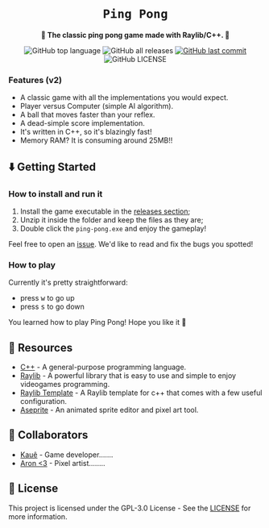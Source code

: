 <div align="center">
  <h1><code>Ping Pong</code></h1>

  <p>
    <strong>🏓 The classic ping pong game made with Raylib/C++. 🏓</strong>
  </p>

  <p>
    <img
      alt="GitHub top language"
      src="https://img.shields.io/github/languages/top/kauefraga/ping-pong"
    />
    <img
      alt="GitHub all releases"
      src="https://img.shields.io/github/downloads/kauefraga/ping-pong/total"
    />
    <a href="https://github.com/kauefraga/ping-pong/commits/main">
      <img
        alt="GitHub last commit"
        src="https://img.shields.io/github/last-commit/kauefraga/ping-pong"
      />
    </a>
    <img
      alt="GitHub LICENSE"
      src="https://img.shields.io/github/license/kauefraga/ping-pong"
    />
  </p>
</div>

### Features (v2)

- A classic game with all the implementations you would expect.
- Player versus Computer (simple AI algorithm).
- A ball that moves faster than your reflex.
- A dead-simple score implementation.
- It's written in C++, so it's blazingly fast!
- Memory RAM? It is consuming around 25MB!!

## ⬇️ Getting Started

### How to install and run it

1. Install the game executable in the [releases section](https://github.com/kauefraga/ping-pong/releases);
2. Unzip it inside the folder and keep the files as they are;
3. Double click the `ping-pong.exe` and enjoy the gameplay!

Feel free to open an [issue](https://github.com/kauefraga/ping-pong/issues). We'd like to read and fix the bugs you spotted!

### How to play

Currently it's pretty straightforward:

- press <kbd>w</kbd> to go up
- press <kbd>s</kbd> to go down

You learned how to play Ping Pong! Hope you like it 💙

## 🧻 Resources

- [C++](https://www.learncpp.com) - A general-purpose programming language.
- [Raylib](https://www.raylib.com) - A powerful library that is easy to use and simple to enjoy videogames programming.
- [Raylib Template](https://github.com/kauefraga/raylib-template) - A Raylib template for c++ that comes with a few useful configuration.
- [Aseprite](https://www.aseprite.org) - An animated sprite editor and pixel art tool.

## 💖 Collaborators

- [Kauê](https://github.com/kauefraga) - Game developer.......
- [Aron <3](https://www.deviantart.com/arorok/gallery) - Pixel artist........

## 📝 License

This project is licensed under the GPL-3.0 License - See the [LICENSE](https://github.com/kauefraga/ping-pong/blob/main/LICENSE) for more information.
